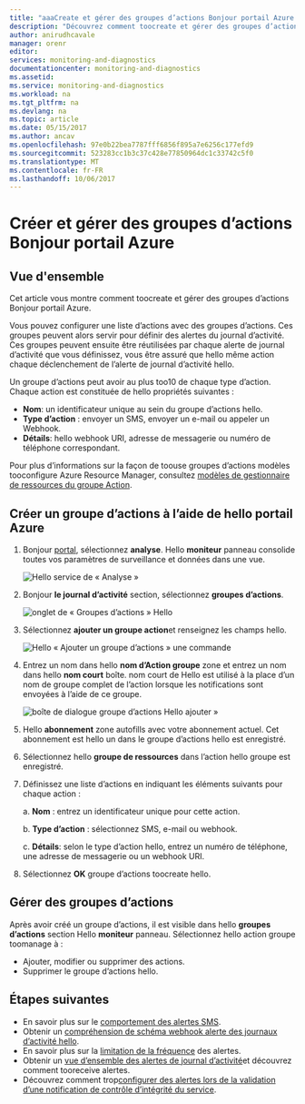 ```yaml
---
title: "aaaCreate et gérer des groupes d’actions Bonjour portail Azure | Documents Microsoft"
description: "Découvrez comment toocreate et gérer des groupes d’actions Bonjour portail Azure."
author: anirudhcavale
manager: orenr
editor: 
services: monitoring-and-diagnostics
documentationcenter: monitoring-and-diagnostics
ms.assetid: 
ms.service: monitoring-and-diagnostics
ms.workload: na
ms.tgt_pltfrm: na
ms.devlang: na
ms.topic: article
ms.date: 05/15/2017
ms.author: ancav
ms.openlocfilehash: 97e0b22bea7787fff6856f895a7e6256c177efd9
ms.sourcegitcommit: 523283cc1b3c37c428e77850964dc1c33742c5f0
ms.translationtype: MT
ms.contentlocale: fr-FR
ms.lasthandoff: 10/06/2017
---
```

# <a name="create-and-manage-action-groups-in-hello-azure-portal"></a>Créer et gérer des groupes d’actions Bonjour portail Azure
## <a name="overview"></a>Vue d'ensemble ##
Cet article vous montre comment toocreate et gérer des groupes d’actions Bonjour portail Azure.

Vous pouvez configurer une liste d’actions avec des groupes d’actions. Ces groupes peuvent alors servir pour définir des alertes du journal d’activité. Ces groupes peuvent ensuite être réutilisées par chaque alerte de journal d’activité que vous définissez, vous être assuré que hello même action chaque déclenchement de l’alerte de journal d’activité hello.

Un groupe d’actions peut avoir au plus too10 de chaque type d’action. Chaque action est constituée de hello propriétés suivantes :

* **Nom**: un identificateur unique au sein du groupe d’actions hello.  
* **Type d’action** : envoyer un SMS, envoyer un e-mail ou appeler un Webhook.  
* **Détails**: hello webhook URI, adresse de messagerie ou numéro de téléphone correspondant.

Pour plus d’informations sur la façon de toouse groupes d’actions modèles tooconfigure Azure Resource Manager, consultez [modèles de gestionnaire de ressources du groupe Action](monitoring-create-action-group-with-resource-manager-template.md).

## <a name="create-an-action-group-by-using-hello-azure-portal"></a>Créer un groupe d’actions à l’aide de hello portail Azure ##
1. Bonjour [portal](https://portal.azure.com), sélectionnez **analyse**. Hello **moniteur** panneau consolide toutes vos paramètres de surveillance et données dans une vue.

    ![Hello service de « Analyse »](./media/monitoring-action-groups/home-monitor.png)
2. Bonjour **le journal d’activité** section, sélectionnez **groupes d’actions**.

    ![onglet de « Groupes d’actions » Hello](./media/monitoring-action-groups/action-groups-blade.png)
3. Sélectionnez **ajouter un groupe action**et renseignez les champs hello.

    ![Hello « Ajouter un groupe d’actions » une commande](./media/monitoring-action-groups/add-action-group.png)
4. Entrez un nom dans hello **nom d’Action groupe** zone et entrez un nom dans hello **nom court** boîte. nom court de Hello est utilisé à la place d’un nom de groupe complet de l’action lorsque les notifications sont envoyées à l’aide de ce groupe.

      ![boîte de dialogue groupe d’actions Hello ajouter »](./media/monitoring-action-groups/action-group-define.png)

5. Hello **abonnement** zone autofills avec votre abonnement actuel. Cet abonnement est hello un dans le groupe d’actions hello est enregistré.

6. Sélectionnez hello **groupe de ressources** dans l’action hello groupe est enregistré.

7. Définissez une liste d’actions en indiquant les éléments suivants pour chaque action :

    a. **Nom** : entrez un identificateur unique pour cette action.

    b. **Type d’action** : sélectionnez SMS, e-mail ou webhook.

    c. **Détails**: selon le type d’action hello, entrez un numéro de téléphone, une adresse de messagerie ou un webhook URI.

8. Sélectionnez **OK** groupe d’actions toocreate hello.

## <a name="manage-your-action-groups"></a>Gérer des groupes d’actions ##
Après avoir créé un groupe d’actions, il est visible dans hello **groupes d’actions** section Hello **moniteur** panneau. Sélectionnez hello action groupe toomanage à :

* Ajouter, modifier ou supprimer des actions.
* Supprimer le groupe d’actions hello.

## <a name="next-steps"></a>Étapes suivantes ##
* En savoir plus sur le [comportement des alertes SMS](monitoring-sms-alert-behavior.md).  
* Obtenir un [compréhension de schéma webhook alerte des journaux d’activité hello](monitoring-activity-log-alerts-webhook.md).  
* En savoir plus sur la [limitation de la fréquence](monitoring-alerts-rate-limiting.md) des alertes. 
* Obtenir un [vue d’ensemble des alertes de journal d’activité](monitoring-overview-alerts.md)et découvrez comment tooreceive alertes.  
* Découvrez comment trop[configurer des alertes lors de la validation d’une notification de contrôle d’intégrité du service](monitoring-activity-log-alerts-on-service-notifications.md).

